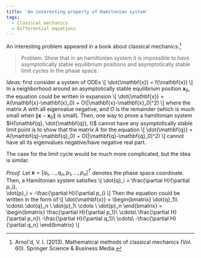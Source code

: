 ```yaml
---
title: 'An interesting property of Hamitonian system'
tags:
  - Classical mechanics
  - Differential equations
---
```

An interesting problem appeared in a book about classical mechanics.[^fn]
> Problem. Show that in an hamiltonian system it is impossible to have asymptotically stable equilibrium positions and asymptotically stable limit cycles in the phase space.

*Ideas:* first consider a system of ODEs
\\[
\dot{\mathbf{x}} = f(\mathbf{x})
\\]
In a neighborhood around an asymptotically stable equilibrium position $\mathbf{x}_0$, the equation could be
written in expansion
\\[
\dot{\mathbf{x}} = A(\mathbf{x}-\mathbf{x}_0) + O(\|\mathbf{x}-\mathbf{x}_0\|^2)
\\]
where the matrix $A$ with all eigenvalue negative, and $O$ is the remainder (which is much small when $\|\mathbf{x}-\mathbf{x}_0\|$ is small).
Then, one way to prove a hamiltonian system $H(\mathbf{q}, \dot{\mathbf{q}}, t)$ cannot have any asymptotically stable limit point is to show that the matrix $A$ for the equation
\\[
  \dot{\mathbf{q}} = A(\mathbf{q}-\mathbf{q}_0) + O(\|\mathbf{q}-\mathbf{q}_0\|^2)
\\]
cannot have all its eigenvalues negative/have negative real part.

The case for the limit cycle would be much more complicated, but the idea is similar.

*Proof.* Let $\mathbf{x}=[q_1, \dots, q_n, p_1, \dots, p_n]^T$ denotes the phase space coordinate. Then, a Hamiltonian system satisfies
\\[
  \dot{q}_i = \frac{\partial H}{\partial p_i},\
  \dot{p}_i = -\frac{\partial H}{\partial p_i}
\\]
Then the equation could be written in the form of
\\[
  \dot{\mathbf{x}} = 
  \begin{bmatrix}
  \dot{q}_1\\\\ \cdots\\ \dot{q}_n \\ \dot{p}_1\\ \cdots \\ \dot{p}_n
  \end{bmatrix}
  = \begin{bmatrix}
    \frac{\partial H}{\partial p_1}\\ \cdots\\
    \frac{\partial H}{\partial p_n}\\ 
    -\frac{\partial H}{\partial q_1}\\ \cdots\\
    -\frac{\partial H}{\partial q_n}
  \end{bmatrix}
\\]



[^fn]: Arnol'd, V. I. (2013). Mathematical methods of classical mechanics (Vol. 60). Springer Science & Business Media.

